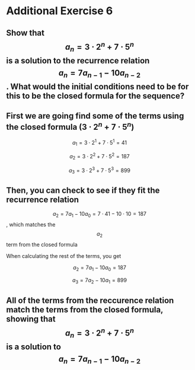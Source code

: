 # Additional Exercise 6

## Show that $$a_{n} = 3 \cdot 2^{n} + 7 \cdot 5^{n}$$ is a solution to the recurrence relation $$a_{n} = 7a_{n-1} - 10a_{n-2}$$. What would the initial conditions need to be for this to be the closed formula for the sequence?

## First we are going find some of the terms using the closed formula ($3  \cdot 2^{n} + 7 \cdot 5^{n}$)

$$a_1 = 3 \cdot 2^1 + 7 \cdot 5^1 = 41$$

$$a_2 = 3 \cdot 2^2 + 7 \cdot 5^2 = 187$$

$$a_3 = 3 \cdot 2^3 + 7 \cdot 5^3 = 899$$


## Then, you can check to see if they fit the recurrence relation

$$a_2 = 7a_1 - 10a_0 = 7 \cdot 41 - 10 \cdot 10 = 187$$, which matches the $$a_2$$ term from the closed formula

When calculating the rest of the terms, you get

$$a_2 = 7a_1 - 10a_0 = 187$$

$$a_3 = 7a_2 - 10a_1 = 899$$



## All of the terms from the reccurence relation match the terms from the closed formula, showing that $$a_{n} = 3  \cdot 2^{n} + 7 \cdot 5^{n}$$ is a solution to $$a_{n} = 7a_{n-1} - 10a_{n-2}$$
